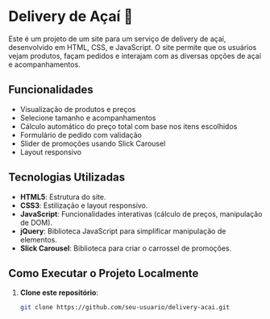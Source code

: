 # Delivery de Açaí 🍧

Este é um projeto de um site para um serviço de delivery de açaí, desenvolvido em HTML, CSS, e JavaScript. O site permite que os usuários vejam produtos, façam pedidos e interajam com as diversas opções de açaí e acompanhamentos.

## Funcionalidades

- Visualização de produtos e preços
- Selecione tamanho e acompanhamentos
- Cálculo automático do preço total com base nos itens escolhidos
- Formulário de pedido com validação
- Slider de promoções usando Slick Carousel
- Layout responsivo

## Tecnologias Utilizadas

- **HTML5**: Estrutura do site.
- **CSS3**: Estilização e layout responsivo.
- **JavaScript**: Funcionalidades interativas (cálculo de preços, manipulação de DOM).
- **jQuery**: Biblioteca JavaScript para simplificar manipulação de elementos.
- **Slick Carousel**: Biblioteca para criar o carrossel de promoções.

## Como Executar o Projeto Localmente

1. **Clone este repositório**:
   ```bash
   git clone https://github.com/seu-usuario/delivery-acai.git
